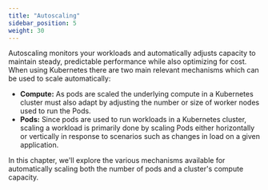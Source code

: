 ```yaml
---
title: "Autoscaling"
sidebar_position: 5
weight: 30
---
```


Autoscaling monitors your workloads and automatically adjusts capacity to maintain steady, predictable performance while also optimizing for cost. When using Kubernetes there are two main relevant mechanisms which can be used to scale automatically:

* **Compute:** As pods are scaled the underlying compute in a Kubernetes cluster must also adapt by adjusting the number or size of worker nodes used to run the Pods.
* **Pods:** Since pods are used to run workloads in a Kubernetes cluster, scaling a workload is primarily done by scaling Pods either horizontally or vertically in response to scenarios such as changes in load on a given application.

In this chapter, we'll explore the various mechanisms available for automatically scaling both the number of pods and a cluster's compute capacity.
